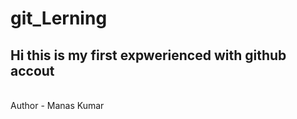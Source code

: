 # git_Lerning
<h2>Hi this is my first expwerienced with github accout</h2><br>
Author - Manas Kumar
